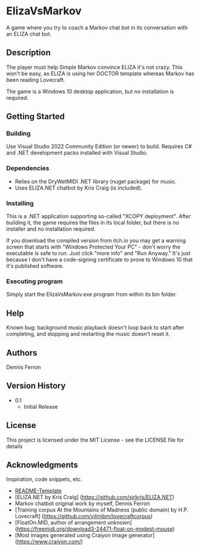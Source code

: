 # ElizaVsMarkov

A game where you try to coach a Markov chat bot in its conversation with an ELIZA chat bot. 

## Description

The player must help Simple Markov convince ELIZA it's not crazy.  This won't be easy, as ELIZA is using her DOCTOR template whereas Markov has been reading Lovecraft.

The game is a Windows 10 desktop application, but no installation is required.

## Getting Started

### Building

Use Visual Studio 2022 Community Edition (or newer) to build.  Requires C# and .NET development packs installed with Visual Studio.

### Dependencies

* Relies on the DryWetMIDI .NET library (nuget package) for music.  
* Uses ELIZA.NET chatbot by Kris Craig (is included).

### Installing

This is a .NET application supporting so-called "XCOPY deployment".  After building it, the game requires the files in its local folder, but there is no installer and no installation required.

If you download the compiled version from itch.io you may get a warning screen that starts with "Windows Protected Your PC" - don't worry the executable is safe to run.  Just click "more info" and "Run Anyway."  It's just because I don't have a code-signing certificate to prove to Windows 10 that it's published software.

### Executing program

Simply start the ElizaVsMarkov.exe program from within its bin folder.

## Help

Known bug:  background music playback doesn't loop back to start after completing, and stopping and restarting the music doesn't reset it.

## Authors

Dennis Ferron

## Version History

* 0.1
    * Initial Release

## License

This project is licensed under the MIT License - see the LICENSE file for details

## Acknowledgments

Inspiration, code snippets, etc.
* [README-Template](https://gist.github.com/DomPizzie/7a5ff55ffa9081f2de27c315f5018afc)
* [ELIZA.NET by Kris Craig] (https://github.com/sirkris/ELIZA.NET)
* Markov chatbot original work by myself, Dennis Ferron
* [Training corpus At the Mountains of Madness (public domain) by H.P. Lovecraft] (https://github.com/vilmibm/lovecraftcorpus)
* [FloatOn.MID, author of arrangement unknown] (https://freemidi.org/download3-24471-float-on-modest-mouse)
* [Most images generated using Craiyon image generator] (https://www.craiyon.com/)
